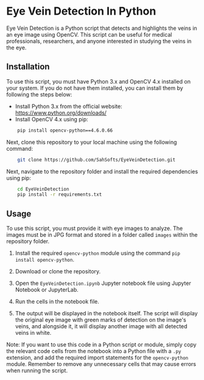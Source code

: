 # Eye Vein Detection In Python

Eye Vein Detection is a Python script that detects and highlights the veins in an eye image using OpenCV. This script can be useful for medical professionals, researchers, and anyone interested in studying the veins in the eye.

## Installation

To use this script, you must have Python 3.x and OpenCV 4.x installed on your system. If you do not have them installed, you can install them by following the steps below:

- Install Python 3.x from the official website: https://www.python.org/downloads/
- Install OpenCV 4.x using pip:
    
```bash
    pip install opencv-python==4.6.0.66
```

Next, clone this repository to your local machine using the following command:
    
```bash
    git clone https://github.com/SahSofts/EyeVeinDetection.git
```

Next, navigate to the repository folder and install the required dependencies using pip:
    
```bash
    cd EyeVeinDetection
    pip install -r requirements.txt
```

## Usage

To use this script, you must provide it with eye images to analyze. The images must be in JPG format and stored in a folder called `images` within the repository folder.


1. Install the required `opencv-python` module using the command `pip install opencv-python`.

2. Download or clone the repository.

3. Open the `EyeVeinDetection.ipynb` Jupyter notebook file using Jupyter Notebook or JupyterLab.

4. Run the cells in the notebook file.

5. The output will be displayed in the notebook itself. The script will display the original eye image with green marks of detection on the image's veins, and alongside it, it will display another image with all detected veins in white.

Note: If you want to use this code in a Python script or module, simply copy the relevant code cells from the notebook into a Python file with a `.py` extension, and add the required import statements for the `opencv-python` module. Remember to remove any unnecessary cells that may cause errors when running the script.
